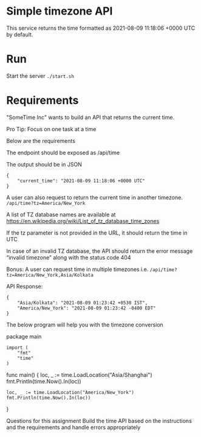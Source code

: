 # Simple timezone API

This service returns the time formatted as 2021-08-09 11:18:06 +0000 UTC by default.

# Run

Start the server
`./start.sh`

# Requirements

"SomeTime Inc" wants to build an API that returns the current time.

Pro Tip: Focus on one task at a time

Below are the requirements

The endpoint should be exposed as /api/time

The output should be in JSON

    {
        "current_time": "2021-08-09 11:18:06 +0000 UTC"
    }

A user can also request to return the current time in another timezone. `/api/time?tz=America/New_York`

A list of TZ database names are available at https://en.wikipedia.org/wiki/List_of_tz_database_time_zones

If the tz parameter is not provided in the URL, it should return the time in UTC

In case of an invalid TZ database, the API should return the error message “invalid timezone” along with the status code 404

Bonus: A user can request time in multiple timezones i.e. `/api/time?tz=America/New_York,Asia/Kolkata`

API Response:

    {
        "Asia/Kolkata": "2021-08-09 01:23:42 +0530 IST",
        "America/New_York": "2021-08-09 01:23:42 -0400 EDT"
    }


The below program will help you with the timezone conversion

package main

    import (
        "fmt"
        "time"
    )

func main() {
loc, _ := time.LoadLocation("Asia/Shanghai")
fmt.Println(time.Now().In(loc))

    loc, _ := time.LoadLocation("America/New_York")
    fmt.Println(time.Now().In(loc))
}


Questions for this assignment
Build the time API based on the instructions and the requirements and handle errors appropriately